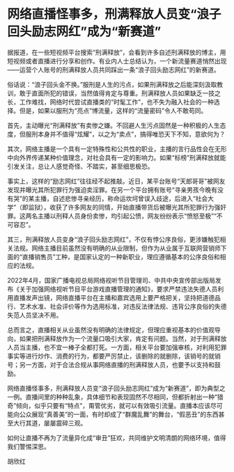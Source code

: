 # 网络直播怪事多，刑满释放人员变“浪子回头励志网红”成为“新赛道”

据报道，在一些短视频平台搜索“刑满释放”，会看到许多自述刑满释放的博主，用短视频或者直播进行分享和创作。有业内人士总结认为，一个新流量赛道悄然出现——运营个人账号的刑满释放人员共同踩出一条“浪子回头励志网红”的新赛道。

俗话说：“浪子回头金不换。”服刑是人生的污点，如果刑满释放之后能深刻汲取教训，敢于直面所犯的错误，当然值得肯定与尊重。刑满释放人员如果缺乏一技之长，工作难找，网络时代尝试直播类的“时髦工作”，也不失为融入社会的一种选择。但是，如果以服刑为“亮点”博流量，这样的“流量密码”令人不敢苟同。

首先，主动曝光“刑满释放”有卖惨之嫌。不回避人生污点固然是一种积极的人生态度，但服刑本身并不值得“炫耀”，以之为“卖点”，搞得唯恐天下不知，意欲何为？

其次，网络主播是一个具有一定特殊性和公共性的职业，主播的言行品性会在无形中向外界传递某种价值理念，对社会具有一定的影响力。如果“标榜”刑满释放就能引发关注，总让人感觉奇怪、不踏实，甚至细思极恐。

事实上，这样的“励志网红”往往经不起推敲。近日，某平台账号“天郎哥哥”被网友发现并曝光其所犯罪行为强迫卖淫罪。在另一个平台拥有账号“寻亲男孩今晚有没有哭”的某主播，自述悲惨寻亲经历，称命运坎坷曾误入歧途，后进入“社会大学”（即监狱），收获了许多网友的同情，开始直播带货后被曝光其所犯罪行为强奸罪。这两名主播以刑释人员身份卖惨，均引起公愤，网友纷纷表示“愤怒至极”“不可容忍”。

其三，刑满释放人员变身“浪子回头励志网红”，不仅有悖公序良俗，更涉嫌触犯相关法规。网络主播目前虽然没有明确的从业限制，但作为从业属于互联网营销师下面的“直播销售员”工种，是国家认定的一种新职业，理应遵循基本的公序良俗和相应的法规。

2022年4月，国家广播电视总局网络视听节目管理司、中共中央宣传部出版局发布《关于加强网络视听节目平台游戏直播管理的通知》，要求严禁违法失德人员利用直播发声出镜，网络直播平台在主播和嘉宾选用上要严格把关，坚持把道德品行、艺术水准、社会评价等作为选用标准，对违反法律法规、违背公序良俗的失德失范人员坚决不用。

总而言之，直播相关从业虽然没有明确的法律规定，但理应重视基本的价值观导向，如果把刑满释放作为一个流量口吸引大家，肯定有问题。当然，对于刑满释放人员当主播，也不宜一棒子全都打死。一方面，相关平台要加强审核，对利用犯罪事实等进行炒作、消费的行为，都要严厉禁止，该删除的就删除，该销号的就销号；另一方面，对于合法合规从事网络直播的刑满释放人员，也要予以支持和鼓励。

网络直播怪事多，刑满释放人员变“浪子回头励志网红”成为“新赛道”，即为典型之一例。直播间里的种种乱象，具体细节和表现固然不尽相同，但都折射出一种“猎奇”倾向，似乎只要有“特点”，甭管优劣，就可以有效吸引流量。直播本应该尽可能向公众展现“真善美”的一面，有时却成了“群魔乱舞”的舞台，“假恶丑”的东西甚至大行其道，屡屡震碎三观。

如何让直播不再为了流量异化成“审丑”狂欢，共同维护文明清朗的网络环境，值得我们警惕深思。

胡欣红

